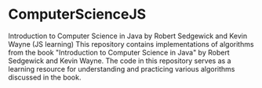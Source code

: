 # ComputerScienceJS
Introduction to Computer Science in Java by Robert Sedgewick and Kevin Wayne (JS learning)
This repository contains implementations of algorithms from the book "Introduction to Computer Science in Java" by Robert Sedgewick and Kevin Wayne. The code in this repository serves as a learning resource for understanding and practicing various algorithms discussed in the book.

